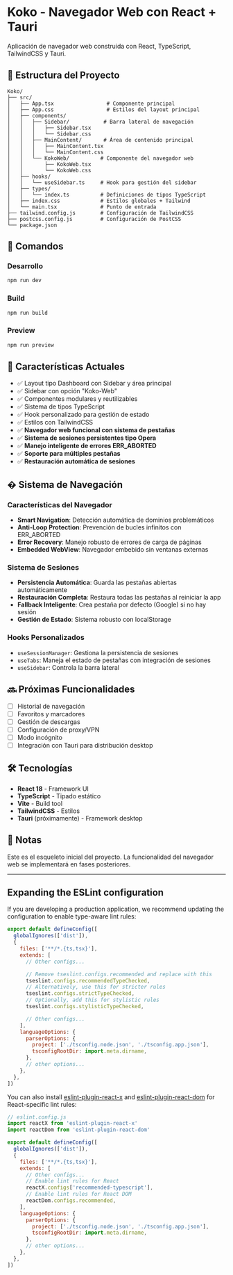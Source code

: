 # Koko - Navegador Web con React + Tauri

Aplicación de navegador web construida con React, TypeScript, TailwindCSS y Tauri.

## 📁 Estructura del Proyecto

```
Koko/
├── src/
│   ├── App.tsx                 # Componente principal
│   ├── App.css                 # Estilos del layout principal
│   ├── components/
│   │   ├── Sidebar/           # Barra lateral de navegación
│   │   │   ├── Sidebar.tsx
│   │   │   └── Sidebar.css
│   │   ├── MainContent/       # Área de contenido principal
│   │   │   ├── MainContent.tsx
│   │   │   └── MainContent.css
│   │   └── KokoWeb/          # Componente del navegador web
│   │       ├── KokoWeb.tsx
│   │       └── KokoWeb.css
│   ├── hooks/
│   │   └── useSidebar.ts     # Hook para gestión del sidebar
│   ├── types/
│   │   └── index.ts          # Definiciones de tipos TypeScript
│   ├── index.css             # Estilos globales + Tailwind
│   └── main.tsx              # Punto de entrada
├── tailwind.config.js        # Configuración de TailwindCSS
├── postcss.config.js         # Configuración de PostCSS
└── package.json
```

## 🚀 Comandos

### Desarrollo
```bash
npm run dev
```

### Build
```bash
npm run build
```

### Preview
```bash
npm run preview
```

## 🎨 Características Actuales

- ✅ Layout tipo Dashboard con Sidebar y área principal
- ✅ Sidebar con opción "Koko-Web"
- ✅ Componentes modulares y reutilizables
- ✅ Sistema de tipos TypeScript
- ✅ Hook personalizado para gestión de estado
- ✅ Estilos con TailwindCSS
- ✅ **Navegador web funcional con sistema de pestañas**
- ✅ **Sistema de sesiones persistentes tipo Opera**
- ✅ **Manejo inteligente de errores ERR_ABORTED**
- ✅ **Soporte para múltiples pestañas**
- ✅ **Restauración automática de sesiones**

## � Sistema de Navegación

### Características del Navegador
- **Smart Navigation**: Detección automática de dominios problemáticos
- **Anti-Loop Protection**: Prevención de bucles infinitos con ERR_ABORTED
- **Error Recovery**: Manejo robusto de errores de carga de páginas
- **Embedded WebView**: Navegador embebido sin ventanas externas

### Sistema de Sesiones
- **Persistencia Automática**: Guarda las pestañas abiertas automáticamente
- **Restauración Completa**: Restaura todas las pestañas al reiniciar la app
- **Fallback Inteligente**: Crea pestaña por defecto (Google) si no hay sesión
- **Gestión de Estado**: Sistema robusto con localStorage

### Hooks Personalizados
- `useSessionManager`: Gestiona la persistencia de sesiones
- `useTabs`: Maneja el estado de pestañas con integración de sesiones
- `useSidebar`: Controla la barra lateral

## 🔜 Próximas Funcionalidades

- [ ] Historial de navegación
- [ ] Favoritos y marcadores
- [ ] Gestión de descargas
- [ ] Configuración de proxy/VPN
- [ ] Modo incógnito
- [ ] Integración con Tauri para distribución desktop

## 🛠️ Tecnologías

- **React 18** - Framework UI
- **TypeScript** - Tipado estático
- **Vite** - Build tool
- **TailwindCSS** - Estilos
- **Tauri** (próximamente) - Framework desktop

## 📝 Notas

Este es el esqueleto inicial del proyecto. La funcionalidad del navegador web se implementará en fases posteriores.

---

## Expanding the ESLint configuration

If you are developing a production application, we recommend updating the configuration to enable type-aware lint rules:

```js
export default defineConfig([
  globalIgnores(['dist']),
  {
    files: ['**/*.{ts,tsx}'],
    extends: [
      // Other configs...

      // Remove tseslint.configs.recommended and replace with this
      tseslint.configs.recommendedTypeChecked,
      // Alternatively, use this for stricter rules
      tseslint.configs.strictTypeChecked,
      // Optionally, add this for stylistic rules
      tseslint.configs.stylisticTypeChecked,

      // Other configs...
    ],
    languageOptions: {
      parserOptions: {
        project: ['./tsconfig.node.json', './tsconfig.app.json'],
        tsconfigRootDir: import.meta.dirname,
      },
      // other options...
    },
  },
])
```

You can also install [eslint-plugin-react-x](https://github.com/Rel1cx/eslint-react/tree/main/packages/plugins/eslint-plugin-react-x) and [eslint-plugin-react-dom](https://github.com/Rel1cx/eslint-react/tree/main/packages/plugins/eslint-plugin-react-dom) for React-specific lint rules:

```js
// eslint.config.js
import reactX from 'eslint-plugin-react-x'
import reactDom from 'eslint-plugin-react-dom'

export default defineConfig([
  globalIgnores(['dist']),
  {
    files: ['**/*.{ts,tsx}'],
    extends: [
      // Other configs...
      // Enable lint rules for React
      reactX.configs['recommended-typescript'],
      // Enable lint rules for React DOM
      reactDom.configs.recommended,
    ],
    languageOptions: {
      parserOptions: {
        project: ['./tsconfig.node.json', './tsconfig.app.json'],
        tsconfigRootDir: import.meta.dirname,
      },
      // other options...
    },
  },
])
```
